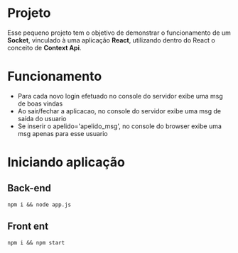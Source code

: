 # Projeto

Esse pequeno projeto tem o objetivo de demonstrar o funcionamento de um **Socket**, vinculado à uma aplicação **React**, utilizando dentro do React o conceito de  **Context Api**.

# Funcionamento

* Para cada novo login efetuado no console do servidor exibe uma msg de boas vindas
* Ao sair/fechar a aplicacao, no console do servidor exibe uma msg de saída do usuario
* Se inserir o apelido='apelido_msg', no console do browser exibe uma msg apenas para esse usuario

# Iniciando aplicação

## Back-end

`npm i && node app.js`

## Front ent

`npm i && npm start`